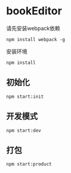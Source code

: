 # bookEditor

请先安装webpack依赖

`npm install webpack -g`

安装环境

`npm install`

## 初始化

`npm start:init`

## 开发模式

`npm start:dev`

## 打包

`npm start:product`